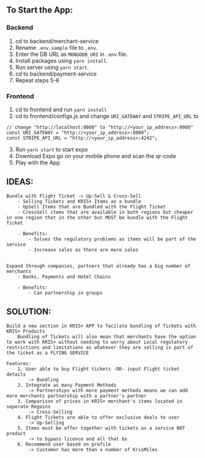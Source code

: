 
## To Start the App:
### Backend
1. cd to backend/merchant-service
2. Rename `.env.sample` file to `.env`.
3. Enter the DB URL as `MONGODB_URI` in `.env` file.
4. Install packages using `yarn install`.
5. Run server using `yarn start`.
6. cd to backend/payment-service
7. Repeat steps 5-6
### Frontend
1. cd to frontend and run `yarn install`
2. cd to frontend/configs.js and change `URI_GATEWAY` and `STRIPE_API_URL` to
```
// change "http://localhost:8080" to "http://<your_ip_address>:8080"
const URI_GATEWAY = "http://<your_ip_address>:8080";
const STRIPE_API_URL = "http://<your_ip_address>:4242";
```
3. Run `yarn start` to start expo
4. Download Expo go on your mobile phone and scan the qr-code
5. Play with the App


## IDEAS:

	Bundle with Flight Ticket -> Up-Sell & Cross-Sell
		- Selling Tickets and KRIS+ Items as a bundle
		- UpSell Items that are Bundled with the Flight Ticket
		- CrossSell items that are available in both regions but cheaper in one region that in the other but MUST be bundle with the Flight Ticket

		- Benefits:
			- Solves the regulatory problems as items will be part of the service
			- Increase sales as there are more sales 


	Expand through companies, partners that already has a big number of merchants
		- Banks, Payments and Hotel Chains

		- Benefits:
			- Can partnership in groups 



## SOLUTION: 

	Build a new section in KRIS+ APP to facilate bundling of Tickets with KRIS+ Products
		Bundling of Tickets will also mean that merchants have the option to work with KRIS+ without needing to worry about Local regulatory restrictions and limitations as whatever they are selling is part of the ticket as a FLYING SERVICE
	
	Features:
		1. User able to buy Flight tickets -OR- input Flight ticket details
			-> Bundling
		2. Integrate as many Payment Methods 
			-> Partnerships with more payment methods means we can add more merchants partnership with a partner's partner
		3. Comparison of prices in KRIS+ merchant's items located in seperate Regoins 
			-> Cross-Selling
		4. Flight Tickets are able to offer exclusive deals to user 
			-> Up-Selling
		5. Items must be offer together with tickets as a service NOT product 
			-> to bypass licence and all that bs
		6. Recommend user based on profile
			-> Customer has more than x number of KrisMiles
